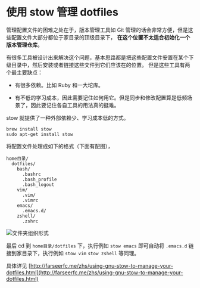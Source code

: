 # 使用 stow 管理 dotfiles

管理配置文件的困难之处在于，版本管理工具如 Git 管理的话会非常方便，但是这些配置文件大部分都位于家目录的顶级目录下， **在这个位置不太适合初始化一个版本管理仓库**。

有很多工具被设计出来解决这个问题，基本思路都是把这些配置文件安置在某个下级目录中，然后安装或者链接这些文件到它们应该在的位置。 但是这些工具有两个最主要缺点：

*   有很多依赖。比如 Ruby 和一大坨库。

*   有不低的学习成本，因此需要记住如何用它。但是同步和修改配置算是低频场景了，因此要记住各自工具的用法真的挺难。

stow 就提供了一种外部依赖少、学习成本低的方式。

```shell
brew install stow
sudo apt-get install stow
```

将配置文件处理成如下的格式（下面有配图），
```
home目录/
  dotfiles/
    bash/
      .bashrc
      .bash_profile
      .bash_logout
    vim/
      .vim/
      .vimrc
    emacs/
      .emacs.d/
    zshell/
      .zshrc
```

![文件夹组织形式](https://upload-images.jianshu.io/upload_images/1936544-1834515b37eabc2c.png?imageMogr2/auto-orient/strip%7CimageView2/2/w/1240)


最后 cd 到 `home目录/dotfiles` 下，执行例如 `stow emacs` 即可自动将 `.emacs.d` 链接到家目录下，执行例如 `stow vim`  `stow zshell` 等同理。


具体详见 [http://farseerfc.me/zhs/using-gnu-stow-to-manage-your-dotfiles.html](http://farseerfc.me/zhs/using-gnu-stow-to-manage-your-dotfiles.html)



